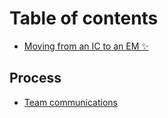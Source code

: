 # Table of contents

* [Moving from an IC to an EM ✨](README.md)

## Process

* [Team communications](process/team-communications.md)

